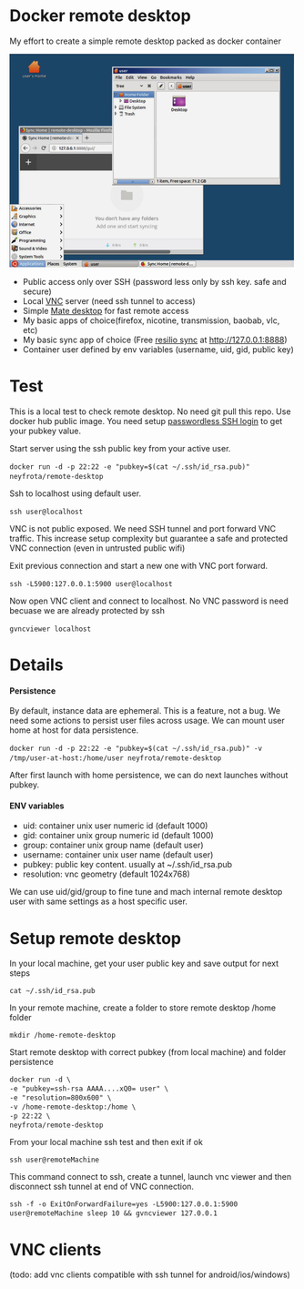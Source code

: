 # Docker remote desktop

My effort to create a simple remote desktop packed as docker container

![Screenshot](screenshot.jpg "Screenshot")

* Public access only over SSH (password less only by ssh key. safe and secure)
* Local [VNC](https://en.wikipedia.org/wiki/Virtual_Network_Computing) server (need ssh tunnel to access)
* Simple [Mate desktop](https://mate-desktop.org/) for fast remote access
* My basic apps of choice(firefox, nicotine, transmission, baobab, vlc, etc)
* My basic sync app of choice (Free [resilio sync](https://www.resilio.com/individuals/) at http://127.0.0.1:8888)
* Container user defined by env variables (username, uid, gid, public key)

# Test

This is a local test to check remote desktop.
No need git pull this repo. Use docker hub public image.
You need setup [passwordless SSH login](https://scotch.io/tutorials/how-to-setup-ssh-public-key-authentication) to get your pubkey value.

Start server using the ssh public key from your active user.

```docker run -d -p 22:22 -e "pubkey=$(cat ~/.ssh/id_rsa.pub)" neyfrota/remote-desktop```

Ssh to localhost using default user.

```ssh user@localhost```

VNC is not public exposed. We need SSH tunnel and port forward VNC traffic.
This increase setup complexity but guarantee a safe and protected VNC connection (even in untrusted public wifi)

Exit previous connection and start a new one with VNC port forward.

```ssh -L5900:127.0.0.1:5900 user@localhost```

Now open VNC client and connect to localhost. No VNC password is need becuase we are already protected by ssh

```gvncviewer localhost```


# Details

#### Persistence

By default, instance data are ephemeral.
This is a feature, not a bug.
We need some actions to persist user files across usage.
We can mount user home at host for data persistence.

```docker run -d -p 22:22 -e "pubkey=$(cat ~/.ssh/id_rsa.pub)" -v /tmp/user-at-host:/home/user neyfrota/remote-desktop```

After first launch with home persistence, we can do next launches without pubkey.

#### ENV variables

* uid: container unix user numeric id (default 1000)
* gid: container unix group numeric id (default 1000)
* group: container unix group name (default user)
* username: container unix user name (default user)
* pubkey: public key content. usually at ~/.ssh/id_rsa.pub
* resolution: vnc geometry (default 1024x768)

We can use uid/gid/group to fine tune and mach internal remote desktop user with same settings as a host specific user.


# Setup remote desktop

In your local machine, get your user public key and save output for next steps

```
cat ~/.ssh/id_rsa.pub
```

In your remote machine, create a folder to store remote desktop /home folder

```
mkdir /home-remote-desktop
```

Start remote desktop with correct pubkey (from local machine) and folder persistence

```
docker run -d \
-e "pubkey=ssh-rsa AAAA....xQ0= user" \
-e "resolution=800x600" \
-v /home-remote-desktop:/home \
-p 22:22 \
neyfrota/remote-desktop
```
From your local machine ssh test and then exit if ok

```
ssh user@remoteMachine
```

This command connect to ssh, create a tunnel, launch vnc viewer and then disconnect ssh tunnel at end of VNC connection.

```
ssh -f -o ExitOnForwardFailure=yes -L5900:127.0.0.1:5900 user@remoteMachine sleep 10 && gvncviewer 127.0.0.1
```

# VNC clients

(todo: add vnc clients compatible with ssh tunnel for android/ios/windows)
